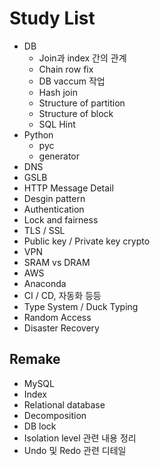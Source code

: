 # Study List

- DB
  - Join과 index 간의 관계
  - Chain row fix
  - DB vaccum 작업
  - Hash join
  - Structure of partition
  - Structure of block
  - SQL Hint
- Python
  - pyc
  - generator
- DNS
- GSLB
- HTTP Message Detail
- Desgin pattern
- Authentication
- Lock and fairness
- TLS / SSL
- Public key / Private key crypto
- VPN
- SRAM vs DRAM
- AWS
- Anaconda
- CI / CD, 자동화 등등
- Type System / Duck Typing
- Random Access
- Disaster Recovery

## Remake

- MySQL
- Index
- Relational database
- Decomposition
- DB lock
- Isolation level 관련 내용 정리
- Undo 및 Redo 관련 디테일
